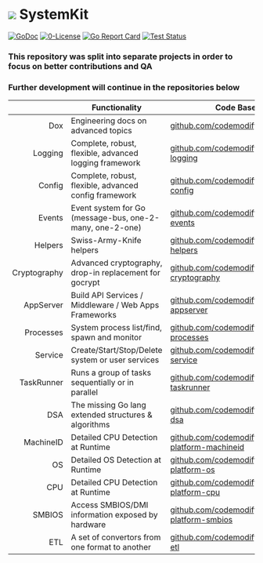 # ![](https://fonts.gstatic.com/s/i/materialicons/bookmarks/v4/24px.svg) SystemKit
[![GoDoc](https://godoc.org/github.com/codemodify/SystemKit?status.svg)](https://godoc.org/github.com/codemodify/SystemKit)
[![0-License](https://img.shields.io/badge/license-0--license-brightgreen)](https://github.com/codemodify/TheFreeLicense)
[![Go Report Card](https://goreportcard.com/badge/github.com/codemodify/SystemKit)](https://goreportcard.com/report/github.com/codemodify/SystemKit)
[![Test Status](https://github.com/danawoodman/systemservice/workflows/Test/badge.svg)](https://github.com/danawoodman/systemservice/actions)

### This repository was split into separate projects in order to focus on better contributions and QA
### Further development will continue in the repositories below

&nbsp;			| Functionality 												| Code Base
---:			| ---															| ---
Dox				| Engineering docs on advanced topics							| [github.com/codemodify/DevDox](https://github.com/codemodify/DevDox)
Logging 		| Complete, robust, flexible, advanced logging framework		| [github.com/codemodify/systemkit-logging](https://github.com/codemodify/systemkit-logging)
Config 			| Complete, robust, flexible, advanced config framework			| [github.com/codemodify/systemkit-config](https://github.com/codemodify/systemkit-config)
Events			| Event system for Go (message-bus, one-2-many, one-2-one)		| [github.com/codemodify/systemkit-events](https://github.com/codemodify/systemkit-events)
Helpers			| Swiss-Army-Knife helpers										| [github.com/codemodify/systemkit-helpers](https://github.com/codemodify/systemkit-helpers)
Cryptography 	| Advanced cryptography, drop-in replacement for gocrypt		| [github.com/codemodify/systemkit-cryptography](https://github.com/codemodify/systemkit-cryptography)
AppServer 		| Build API Services / Middleware / Web Apps Frameworks			| [github.com/codemodify/systemkit-appserver](https://github.com/codemodify/systemkit-appserver)
Processes 		| System process list/find, spawn and monitor					| [github.com/codemodify/systemkit-processes](https://github.com/codemodify/systemkit-processes)
Service 		| Create/Start/Stop/Delete system or user services				| [github.com/codemodify/systemkit-service](https://github.com/codemodify/systemkit-service)
TaskRunner 		| Runs a group of tasks sequentially or in parallel				| [github.com/codemodify/systemkit-taskrunner](https://github.com/codemodify/systemkit-taskrunner)
DSA 			| The missing Go lang extended structures & algorithms			| [github.com/codemodify/systemkit-dsa](https://github.com/codemodify/systemkit-dsa)
MachineID 		| Detailed CPU Detection at Runtime								| [github.com/codemodify/systemkit-platform-machineid](https://github.com/codemodify/systemkit-platform-machineid)
OS 				| Detailed OS Detection at Runtime								| [github.com/codemodify/systemkit-platform-os](https://github.com/codemodify/systemkit-platform-os)
CPU 			| Detailed CPU Detection at Runtime								| [github.com/codemodify/systemkit-platform-cpu](https://github.com/codemodify/systemkit-platform-cpu)
SMBIOS 			| Access SMBIOS/DMI information exposed by hardware				| [github.com/codemodify/systemkit-platform-smbios](https://github.com/codemodify/systemkit-platform-smbios)
ETL 			| A set of convertors from one format to another				| [github.com/codemodify/systemkit-etl](https://github.com/codemodify/systemkit-etl)
